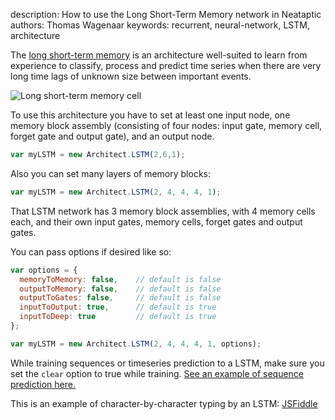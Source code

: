 description: How to use the Long Short-Term Memory network in Neataptic
authors: Thomas Wagenaar
keywords: recurrent, neural-network, LSTM, architecture

The [long short-term memory](http://en.wikipedia.org/wiki/Long_short_term_memory) is an architecture well-suited to learn from experience to classify, process and predict time series when there are very long time lags of unknown size between important events.

![Long short-term memory cell](https://i.gyazo.com/9d4310c6175006d1bad5669d0249061c.png)

To use this architecture you have to set at least one input node, one memory block assembly (consisting of four nodes: input gate, memory cell, forget gate and output gate), and an output node.

```javascript
var myLSTM = new Architect.LSTM(2,6,1);
```

Also you can set many layers of memory blocks:

```javascript
var myLSTM = new Architect.LSTM(2, 4, 4, 4, 1);
```

That LSTM network has 3 memory block assemblies, with 4 memory cells each, and their own input gates, memory cells, forget gates and output gates.

You can pass options if desired like so:

```javascript
var options = {
  memoryToMemory: false,    // default is false
  outputToMemory: false,    // default is false
  outputToGates: false,     // default is false
  inputToOutput: true,      // default is true
  inputToDeep: true         // default is true
};

var myLSTM = new Architect.LSTM(2, 4, 4, 4, 1, options);
```

While training sequences or timeseries prediction to a LSTM, make sure you set the `clear` option to true while training. [See an example of sequence prediction here.](https://jsfiddle.net/9t2787k5/4/)

This is an example of character-by-character typing by an LSTM: [JSFiddle](https://jsfiddle.net/wagenaartje/k23zbf0f/1/)
